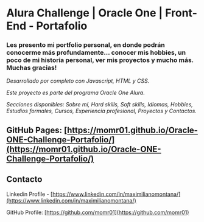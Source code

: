 # Alura Challenge | Oracle One | Front-End - Portafolio

### Les presento mi portfolio personal, en donde podrán conocerme más profundamente... conocer mis hobbies, un poco de mi historia personal, ver mis proyectos y mucho más. Muchas gracias!

_Desarrollado por completo con Javascript, HTML y CSS._

_Este proyecto es parte del programa Oracle One Alura._ 

_Secciones disponibles: Sobre mí, Hard skills, Soft skills, Idiomas, Hobbies, Estudios formales, Cursos, Experiencia profesional, Proyectos y Contactos._

## GitHub Pages: [https://momr01.github.io/Oracle-ONE-Challenge-Portafolio/](https://momr01.github.io/Oracle-ONE-Challenge-Portafolio/)

<!-- CONTACT -->
## Contacto

Linkedin Profile - [https://www.linkedin.com/in/maximilianomontana/](https://www.linkedin.com/in/maximilianomontana/)

GitHub Profile: [https://github.com/momr01](https://github.com/momr01)
